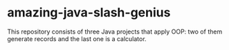 # amazing-java-slash-genius
This repository consists of three Java projects that apply OOP: two of them generate records and the last one is a calculator.
